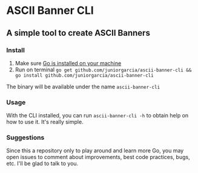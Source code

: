 # ASCII Banner CLI

## A simple tool to create ASCII Banners

### Install

1. Make sure [Go is installed on your machine](https://golang.org/doc/install#download)
2. Run on terminal `go get github.com/juniorgarcia/ascii-banner-cli && go install github.com/juniorgarcia/ascii-banner-cli`

The binary will be available under the name `ascii-banner-cli`

### Usage

With the CLI installed, you can run `ascii-banner-cli -h` to obtain help on how
to use it. It's really simple.

### Suggestions

Since this a repository only to play around and learn more Go, you may open issues
to comment about improvements, best code practices, bugs, etc. I'll be glad to talk to you.
